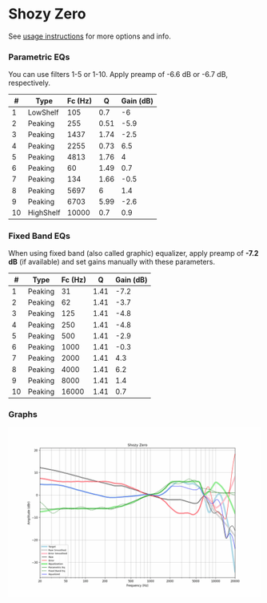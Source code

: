 # Shozy Zero
See [usage instructions](https://github.com/jaakkopasanen/AutoEq#usage) for more options and info.

### Parametric EQs
You can use filters 1-5 or 1-10. Apply preamp of -6.6 dB or -6.7 dB, respectively.

|   # | Type      |   Fc (Hz) |    Q |   Gain (dB) |
|-----|-----------|-----------|------|-------------|
|   1 | LowShelf  |       105 | 0.7  |        -6   |
|   2 | Peaking   |       255 | 0.51 |        -5.9 |
|   3 | Peaking   |      1437 | 1.74 |        -2.5 |
|   4 | Peaking   |      2255 | 0.73 |         6.5 |
|   5 | Peaking   |      4813 | 1.76 |         4   |
|   6 | Peaking   |        60 | 1.49 |         0.7 |
|   7 | Peaking   |       134 | 1.66 |        -0.5 |
|   8 | Peaking   |      5697 | 6    |         1.4 |
|   9 | Peaking   |      6703 | 5.99 |        -2.6 |
|  10 | HighShelf |     10000 | 0.7  |         0.9 |

### Fixed Band EQs
When using fixed band (also called graphic) equalizer, apply preamp of **-7.2 dB** (if available) and set gains manually with these parameters.

|   # | Type    |   Fc (Hz) |    Q |   Gain (dB) |
|-----|---------|-----------|------|-------------|
|   1 | Peaking |        31 | 1.41 |        -7.2 |
|   2 | Peaking |        62 | 1.41 |        -3.7 |
|   3 | Peaking |       125 | 1.41 |        -4.8 |
|   4 | Peaking |       250 | 1.41 |        -4.8 |
|   5 | Peaking |       500 | 1.41 |        -2.9 |
|   6 | Peaking |      1000 | 1.41 |        -0.3 |
|   7 | Peaking |      2000 | 1.41 |         4.3 |
|   8 | Peaking |      4000 | 1.41 |         6.2 |
|   9 | Peaking |      8000 | 1.41 |         1.4 |
|  10 | Peaking |     16000 | 1.41 |         0.7 |

### Graphs
![](./Shozy%20Zero.png)
